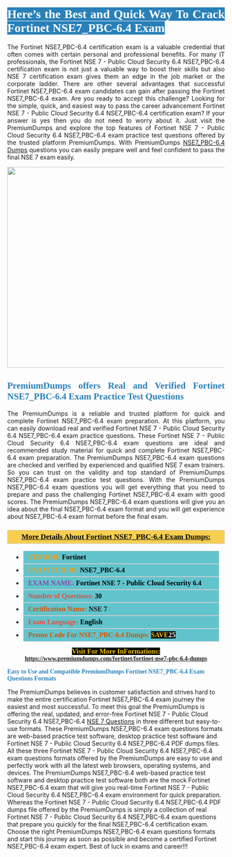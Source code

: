 <h1 style="text-align: justify;"><span style="color:#ffffff;"><span style="font-family:Georgia,serif;"><strong><span style="background-color:#2980b9;">Here’s the Best and Quick Way To Crack Fortinet NSE7_PBC-6.4 Exam</span></strong></span></span></h1>

<p style="text-align: justify;">The Fortinet NSE7_PBC-6.4 certification exam is a valuable credential that often comes with certain personal and professional benefits. For many IT professionals, the Fortinet NSE 7 - Public Cloud Security 6.4 NSE7_PBC-6.4 certification exam is not just a valuable way to boost their skills but also NSE 7 certification exam gives them an edge in the job market or the corporate ladder. There are other several advantages that successful Fortinet NSE7_PBC-6.4 exam candidates can gain after passing the Fortinet NSE7_PBC-6.4 exam. Are you ready to accept this challenge? Looking for the simple, quick, and easiest way to pass the career advancement Fortinet NSE 7 - Public Cloud Security 6.4 NSE7_PBC-6.4 certification exam? If your answer is yes then you do not need to worry about it. Just visit the PremiumDumps and explore the top features of Fortinet NSE 7 - Public Cloud Security 6.4 NSE7_PBC-6.4 exam practice test questions offered by the trusted platform PremiumDumps. With PremiumDumps <a href="https://www.premiumdumps.com/fortinet/fortinet-nse7-pbc-6.4-dumps">NSE7_PBC-6.4 Dumps</a> questions you can easily prepare well and feel confident to pass the final NSE 7 exam easily.</p>

<p style="text-align: center;"><a href="https://www.premiumdumps.com/fortinet/fortinet-nse7-pbc-6.4-dumps"><img alt="" src="https://i.imgur.com/KJGzbJ2.jpeg" style="width: 700px; height: 465px;" /></a></p>

<h2 style="text-align: justify;"><span style="color:#2980b9;"><span style="font-family:Georgia,serif;"><strong>PremiumDumps offers Real and Verified Fortinet NSE7_PBC-6.4 Exam Practice Test Questions</strong></span></span></h2>

<p style="text-align: justify;">The PremiumDumps is a reliable and trusted platform for quick and complete Fortinet NSE7_PBC-6.4 exam preparation. At this platform, you can easily download real and verified Fortinet NSE 7 - Public Cloud Security 6.4 NSE7_PBC-6.4 exam practice questions. These Fortinet NSE 7 - Public Cloud Security 6.4 NSE7_PBC-6.4 exam questions are ideal and recommended study material for quick and complete Fortinet NSE7_PBC-6.4 exam preparation. The PremiumDumps NSE7_PBC-6.4 exam questions are checked and verified by experienced and qualified NSE 7 exam trainers. So you can trust on the validity and top standard of PremiumDumps NSE7_PBC-6.4 exam practice test questions. With the PremiumDumps NSE7_PBC-6.4 exam questions you will get everything that you need to prepare and pass the challenging Fortinet NSE7_PBC-6.4 exam with good scores. The PremiumDumps NSE7_PBC-6.4 exam questions will give you an idea about the final NSE7_PBC-6.4 exam format and you will get experience about NSE7_PBC-6.4 exam format before the final exam.</p>

<h3 style="background: #f7ce50; border: 1px solid rgb(204, 204, 204); padding: 5px 10px; text-align: center;"><span style="font-family:Georgia,serif;"><u><u><span style="color:#000000;"><span style="font-size:11pt"><span style="line-height:normal"><b><span style="font-size:13.0pt"><span cambria="">More Details About Fortinet NSE7_PBC-6.4 Exam Dumps:</span></span></b></span></span></span></u></u></span></h3>

<ul>
	<li style="margin:0cm 10pt">
	<div style="background:#61c4cd; border: 1px solid rgb(204, 204, 204); padding: 5px 10px; text-align: justify;"><span style="font-family:Georgia,serif;"><span style="font-size:11pt"><span style="line-height:normal"><b><span style="font-size:12.0pt"><span new="" roman="" times=""><span style="color:#f39c12;">VENDOR:</span> <span style="color:#000000;">Fortinet</span></span></span></b></span></span></span></div>
	</li>
	<li style="margin:0cm 10pt">
	<div style="background: #61c4cd; border: 1px solid rgb(204, 204, 204); padding: 5px 10px; text-align: justify;"><span style="font-family:Georgia,serif;"><span style="font-size:11pt"><span style="line-height:normal"><b><span style="font-size:12.0pt"><span new="" roman="" times=""><span style="color:#f39c12;">EXAM CCODE:</span> <span style="color:#000000;">NSE7_PBC-6.4</span></span></span></b></span></span></span></div>
	</li>
	<li style="margin:0cm 10pt">
	<div style="background: #61c4cd; border: 1px solid rgb(204, 204, 204); padding: 5px 10px; text-align: justify;"><span style="font-family:Georgia,serif;"><span style="font-size:11pt"><span style="line-height:normal"><b><span style="font-size:12.0pt"><span new="" roman="" times=""><span style="color:#8e44ad;">EXAM NAME:</span> <span style="color:#000000;">Fortinet NSE 7 - Public Cloud Security 6.4</span></span></span></b></span></span></span></div>
	</li>
	<li style="margin:0cm 10pt">
	<div style="background: #61c4cd; border: 1px solid rgb(204, 204, 204); padding: 5px 10px;"><span style="font-family:Georgia,serif;"><span style="font-size:11pt"><span style="line-height:normal"><b><span style="font-size:12.0pt"><span new="" roman="" times=""><span style="color:#e74c3c;">Number of Questions:</span><span style="color:#000000;"><span style="color:#f1c40f;"> </span>30</span></span></span></b></span></span></span></div>
	</li>
	<li style="margin:0cm 10pt">
	<div style="background: #61c4cd; border: 1px solid rgb(204, 204, 204); padding: 5px 10px; text-align: justify;"><span style="font-family:Georgia,serif;"><span style="font-size:11pt"><span style="line-height:normal"><b><span style="font-size:12.0pt"><span new="" roman="" times=""><span style="color:#d35400;">Certification Name:</span> NSE 7</span></span></b></span></span></span></div>
	</li>
	<li style="margin:0cm 10pt">
	<div style="background: #61c4cd; border: 1px solid rgb(204, 204, 204); padding: 5px 10px; text-align: justify;"><span style="font-family:Georgia,serif;"><span style="font-size:11pt"><span style="line-height:normal"><b><span style="font-size:12.0pt"><span new="" roman="" times=""><span style="color:#e74c3c;">Exam Language:</span> <span style="color:#000000;">English</span></span></span></b></span></span></span></div>
	</li>
	<li style="margin:0cm 10pt">
	<div style="background: #61c4cd; border: 1px solid rgb(204, 204, 204); padding: 5px 10px;"><span style="font-family:Georgia,serif;"><span style="font-size:11pt"><span style="line-height:normal"><b><span style="font-size:12.0pt"><span new="" roman="" times=""><span style="color:#d35400;">Promo Code For NSE7_PBC-6.4 Dumps:</span><span style="color:#f1c40f;"> <span style="background-color:#000000;">SAVE</span></span><span style="color:#ffffff;"><span style="background-color:#000000;">25</span></span></span></span></b></span></span></span></div>
	</li>
</ul>

<p style="text-align: center;"><span style="font-family:Georgia,serif;"><strong><span style="font-size:16px;"><span style="color:#f1c40f;"><span style="background-color:#000000;">Visit For More InFormations:</span></span></span> <a href="https://www.premiumdumps.com/fortinet/fortinet-nse7-pbc-6.4-dumps">https://www.premiumdumps.com/fortinet/fortinet-nse7-pbc-6.4-dumps</a></strong></span></p>

<p><span style="color:#2980b9;"><span style="font-family:Georgia,serif;"><strong><strong><strong>Easy to Use and Compatible PremiumDumps Fortinet NSE7_PBC-6.4 Exam Questions Formats</strong></strong></strong></span></span></p>

<p>The PremiumDumps believes in customer satisfaction and strives hard to make the entire certification Fortinet NSE7_PBC-6.4 exam journey the easiest and most successful. To meet this goal the PremiumDumps is offering the real, updated, and error-free Fortinet NSE 7 - Public Cloud Security 6.4 NSE7_PBC-6.4 <a href="https://www.premiumdumps.com/fortinet/nse-7-dumps">NSE 7 Questions</a> in three different but easy-to-use formats. These PremiumDumps NSE7_PBC-6.4 exam questions formats are web-based practice test software, desktop practice test software and Fortinet NSE 7 - Public Cloud Security 6.4 NSE7_PBC-6.4 PDF dumps files. All these three Fortinet NSE 7 - Public Cloud Security 6.4 NSE7_PBC-6.4 exam questions formats offered by the PremiumDumps are easy to use and perfectly work with all the latest web browsers, operating systems, and devices. The PremiumDumps NSE7_PBC-6.4 web-based practice test software and desktop practice test software both are the mock Fortinet NSE7_PBC-6.4 exam that will give you real-time Fortinet NSE 7 - Public Cloud Security 6.4 NSE7_PBC-6.4 exam environment for quick preparation. Whereas the Fortinet NSE 7 - Public Cloud Security 6.4 NSE7_PBC-6.4 PDF dumps file offered by the PremiumDumps is simply a collection of real Fortinet NSE 7 - Public Cloud Security 6.4 NSE7_PBC-6.4 exam questions that prepare you quickly for the final NSE7_PBC-6.4 certification exam. Choose the right PremiumDumps NSE7_PBC-6.4 exam questions formats and start this journey as soon as possible and become a certified Fortinet NSE7_PBC-6.4 exam expert. Best of luck in exams and career!!!</p>
